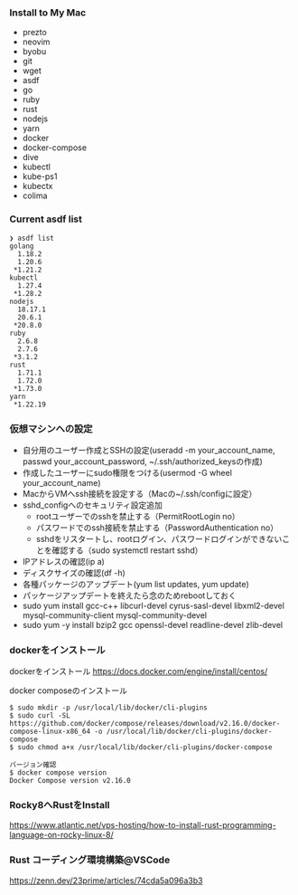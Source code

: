 ### Install to My Mac
- prezto
- neovim
- byobu
- git
- wget
- asdf
- go
- ruby
- rust
- nodejs
- yarn
- docker
- docker-compose
- dive
- kubectl
- kube-ps1
- kubectx
- colima

### Current asdf list
```
❯ asdf list
golang
  1.18.2
  1.20.6
 *1.21.2
kubectl
  1.27.4
 *1.28.2
nodejs
  18.17.1
  20.6.1
 *20.8.0
ruby
  2.6.8
  2.7.6
 *3.1.2
rust
  1.71.1
  1.72.0
 *1.73.0
yarn
 *1.22.19
```

### 仮想マシンへの設定
- 自分用のユーザー作成とSSHの設定(useradd -m your_account_name, passwd your_account_password, ~/.ssh/authorized_keysの作成)
- 作成したユーザーにsudo権限をつける(usermod -G wheel your_account_name)
- MacからVMへssh接続を設定する（Macの~/.ssh/configに設定）
- sshd_configへのセキュリティ設定追加
  - rootユーザーでのsshを禁止する（PermitRootLogin no）
  - パスワードでのssh接続を禁止する（PasswordAuthentication no）
  - sshdをリスタートし、rootログイン、パスワードログインができないことを確認する（sudo systemctl restart sshd）
- IPアドレスの確認(ip a)
- ディスクサイズの確認(df -h)
- 各種パッケージのアップデート(yum list updates, yum update)
- パッケージアップデートを終えたら念のためrebootしておく
- sudo yum install gcc-c++ libcurl-devel cyrus-sasl-devel libxml2-devel mysql-community-client mysql-community-devel
- sudo yum -y install bzip2 gcc openssl-devel readline-devel zlib-devel

### dockerをインストール

dockerをインストール https://docs.docker.com/engine/install/centos/

docker composeのインストール
```
$ sudo mkdir -p /usr/local/lib/docker/cli-plugins
$ sudo curl -SL https://github.com/docker/compose/releases/download/v2.16.0/docker-compose-linux-x86_64 -o /usr/local/lib/docker/cli-plugins/docker-compose
$ sudo chmod a+x /usr/local/lib/docker/cli-plugins/docker-compose

バージョン確認
$ docker compose version
Docker Compose version v2.16.0
```
### Rocky8へRustをInstall
https://www.atlantic.net/vps-hosting/how-to-install-rust-programming-language-on-rocky-linux-8/

### Rust コーディング環境構築@VSCode
https://zenn.dev/23prime/articles/74cda5a096a3b3
